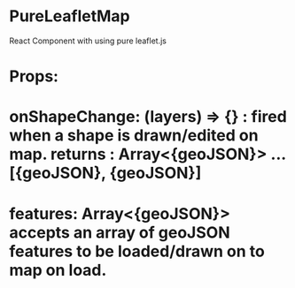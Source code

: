 # PureLeafletMap
React Component with using pure leaflet.js

# Props:

# onShapeChange: (layers) => {} : fired when a shape is drawn/edited on map. returns : Array<{geoJSON}> ...[{geoJSON}, {geoJSON}]

# features: Array<{geoJSON}> accepts an array of geoJSON features to be loaded/drawn on to map on load.
